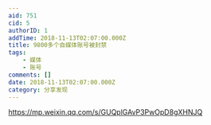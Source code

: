 ```yaml
---
aid: 751
cid: 5
authorID: 1
addTime: 2018-11-13T02:07:00.000Z
title: 9800多个自媒体账号被封禁
tags:
    - 媒体
    - 账号
comments: []
date: 2018-11-13T02:07:00.000Z
category: 分享发现
---
```


https://mp.weixin.qq.com/s/GUQplGAvP3PwOpD8gXHNJQ
